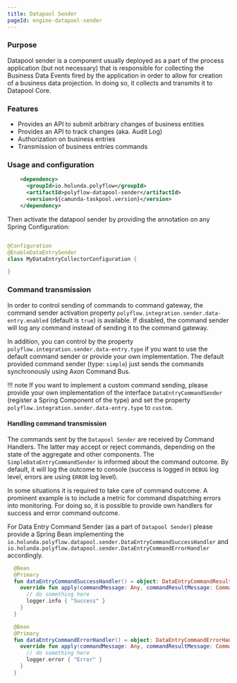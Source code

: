 ```yaml
---
title: Datapool Sender
pageId: engine-datapool-sender
---
```

### Purpose

Datapool sender is a component usually deployed as a part of the process application (but not necessary) that
is responsible for collecting the Business Data Events fired by the application in order to allow for creation of
a business data projection. In doing so, it collects and transmits it to Datapool Core.

### Features
 * Provides an API to submit arbitrary changes of business entities
 * Provides an API to track changes (aka. Audit Log)
 * Authorization on business entries
 * Transmission of business entries commands

### Usage and configuration


```xml
    <dependency>
      <groupId>io.holunda.polyflow</groupId>
      <artifactId>polyflow-datapool-sender</artifactId>
      <version>${camunda-taskpool.version}</version>
    </dependency>
```

Then activate the datapool sender by providing the annotation on any Spring Configuration:

```java

@Configuration
@EnableDataEntrySender
class MyDataEntryCollectorConfiguration {

}

```

### Command transmission

In order to control sending of commands to command gateway, the command sender activation property
`polyflow.integration.sender.data-entry.enabled` (default is `true`) is available. If disabled, the command sender
will log any command instead of sending it to the command gateway.

In addition, you can control by the property `polyflow.integration.sender.data-entry.type` if you want to use the default command sender or provide your own implementation.
The default provided command sender (type: `simple`) just sends the commands synchronously using Axon Command Bus.

!!! note
       If you want to implement a custom command sending, please provide your own implementation of the interface `DataEntryCommandSender`
       (register a Spring Component of the type) and set the property `polyflow.integration.sender.data-entry.type` to `custom`.

#### Handling command transmission

The commands sent by the `Datapool Sender` are received by Command Handlers. The latter may accept or reject commands, depending
on the state of the aggregate and other components. The `SimpleDataEntryCommandSender` is informed about the command outcome. By default, it will log the outcome
to console (success is logged in `DEBUG` log level, errors are using `ERROR` log level).

In some situations it is required to take care of command outcome. A prominent example is to include a metric for command dispatching errors into monitoring. For doing so,
it is possible to provide own handlers for success and error command outcome.

For Data Entry Command Sender (as a part of `Datapool Sender`) please provide a Spring Bean implementing the `io.holunda.polyflow.datapool.sender.DataEntryCommandSuccessHandler`
 and `io.holunda.polyflow.datapool.sender.DataEntryCommandErrorHandler` accordingly.


```kotlin
  @Bean
  @Primary
  fun dataEntryCommandSuccessHandler() = object: DataEntryCommandResultHandler {
    override fun apply(commandMessage: Any, commandResultMessage: CommandResultMessage<out Any?>) {
      // do something here
      logger.info { "Success" }
    }
  }

  @Bean
  @Primary
  fun dataEntryCommandErrorHandler() = object: DataEntryCommandErrorHandler {
    override fun apply(commandMessage: Any, commandResultMessage: CommandResultMessage<out Any?>) {
      // do something here
      logger.error { "Error" }
    }
  }
```
